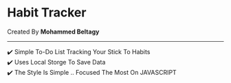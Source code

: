<h1>Habit Tracker</h1>
Created By <strong>Mohammed Beltagy</strong>
<hr>
✔️ Simple To-Do List Tracking Your Stick To Habits <br>
✔️ Uses Local Storge To Save Data <br>
✔️ The Style Is Simple ..  Focused The Most On JAVASCRIPT
